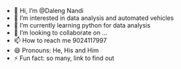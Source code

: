 - 👋 Hi, I’m @Daleng Nandi
- 👀 I’m interested in data analysis and automated vehicles
- 🌱 I’m currently learning python for data analysis
- 💞️ I’m looking to collaborate on ...
- 📫 How to reach me 9024117997
- 😄 Pronouns: He, His and Him
- ⚡ Fun fact: so many, link to find out

<!---
dalengnandi/dalengnandi is a ✨ special ✨ repository because its `README.md` (this file) appears on your GitHub profile.
You can click the Preview link to take a look at your changes.
--->
